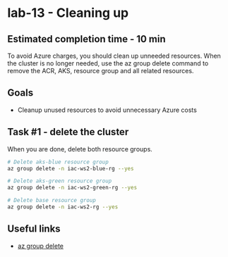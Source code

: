 # lab-13 - Cleaning up

## Estimated completion time - 10 min

To avoid Azure charges, you should clean up unneeded resources. When the cluster is no longer needed, use the az group delete command to remove the ACR, AKS, resource group and all related resources.

## Goals

* Cleanup unused resources to avoid unnecessary Azure costs

## Task #1 - delete the cluster

When you are done, delete both resource groups.

```bash
# Delete aks-blue resource group
az group delete -n iac-ws2-blue-rg --yes

# Delete aks-green resource group
az group delete -n iac-ws2-green-rg --yes

# Delete base resource group
az group delete -n iac-ws2-rg --yes
```

## Useful links

* [az group delete](https://docs.microsoft.com/en-us/cli/azure/group?view=azure-cli-latest&WT.mc_id=AZ-MVP-5003837#az_group_delete)
